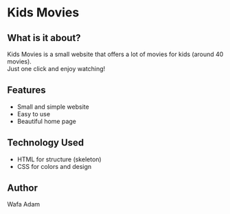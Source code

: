 # Kids Movies

## What is it about?
Kids Movies is a small website that offers a lot of movies for kids (around 40 movies).  
Just one click and enjoy watching!

## Features
- Small and simple website  
- Easy to use  
- Beautiful home page  

## Technology Used
- HTML for structure (skeleton)  
- CSS for colors and design  

## Author
Wafa Adam
